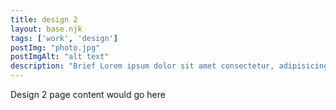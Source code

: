 ```yaml
---
title: design 2
layout: base.njk
tags: ['work', 'design']
postImg: "photo.jpg"
postImgAlt: "alt text"
description: "Brief Lorem ipsum dolor sit amet consectetur, adipisicing elit. Reiciendis expedita fuga molestiae ullam magni. Velit. "
---
```

Design 2
page content would go here
